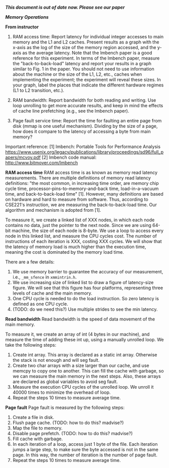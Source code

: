 ***This document is out of date now. Please see our paper***



***Memory Operations***

**From instructor**
1. RAM access time: Report latency for individual integer accesses to main memory and the L1 and L2 caches. Present results as a graph with the x-axis as the log of the size of the memory region accessed, and the y-axis as the average latency. Note that the lmbench paper is a good reference for this experiment. In terms of the lmbench paper, measure the "back-to-back-load" latency and report your results in a graph similar to Fig. 1 in the paper. You should not need to use information about the machine or the size of the L1, L2, etc., caches when implementing the experiment; the experiment will reveal these sizes. In your graph, label the places that indicate the different hardware regimes (L1 to L2 transition, etc.).

2. RAM bandwidth: Report bandwidth for both reading and writing. Use loop unrolling to get more accurate results, and keep in mind the effects of cache line prefetching (e.g., see the lmbench paper).

3. Page fault service time: Report the time for faulting an entire page from disk (mmap is one useful mechanism). Dividing by the size of a page, how does it compare to the latency of accessing a byte from main memory?

Important reference: 
[1] lmbench: Portable Tools for Performance Analysis https://www.usenix.org/legacy/publications/library/proceedings/sd96/full_papers/mcvoy.pdf
[2] lmbench code manual: http://www.bitmover.com/lmbench


**RAM access time**
RAM access time is as known as memory read latency measurements. There are multiple definitions of memory read latency definitions: "the most common, in increasing time order, are memory chip cycle time, processor-pins-to-memory-and-back time, load-in-a-vacuum time, and back-to-back-load time" [1]. However, many definitions are based on hardware and hard to measure from software. Thus, according to CSE221's instruction, we are measuring the back-to-back-load time. Our algorithm and mechanism is adopted from [1].

To measure it, we create a linked list of XXX nodes, in which each node contains no data, just the pointer to the next node. Since we are using 64-bit machine, the size of each node is 8-byte. We use a loop to access every node in this linked list, and measure the CPU cycles cost. The number of instructions of each iteration is XXX, costing XXX cycles. We will show that the latency of memory load is much higher than the execution time, meaning the cost is dominated by the memory load time.

There are a few details:
1. We use memory barrier to guarantee the accuracy of our measurement, i.e., `_mm_sfence` in `xmmintrin.h`.
2. We use increasing size of linked list to draw a figure of latency-size figure. We will see that this figure has four platforms, representing three levels of cache and the main memory.
3. One CPU cycle is needed to do the load instruction. So zero latency is defined as one CPU cycle.
4. (TODO: do we need this?) Use multiple strides to see the min latency.

**Read bandwidth**
Read bandwidth is the speed of data movement of the main memory.

To measure it, we create an array of int (4 bytes in our machine), and measure the time of adding these int up, using a manually unrolled loop. We take the following steps:
1. Create int array. This array is declared as a static int array. Otherwise the stack is not enough and will seg fault.
2. Create two char arrays with a size larger than our cache, and use memcpy to copy one to another. This can fill the cache with garbage, so we can measure the main memory in the next steps. Also, these arrays are declared as global variables to avoid seg fault.
3. Measure the execution CPU cycles of the unrolled loop. We unroll it 40000 times to minimize the overhead of loop.
4. Repeat the steps 10 times to measure average time.

**Page fault**
Page fault is measured by the following steps:
1. Create a file in disk.
2. Flush page cache. (TODO: how to do this? madvise?)
3. Map the file to memory.
4. Disable page prefetch. (TODO: how to do this? madvise?)
5. Fill cache with garbage.
6. In each iteration of a loop, access just 1 byte of the file. Each iteration jumps a large step, to make sure the byte accessed is not in the same page. In this way, the number of iteration is the number of page fault.
7. Repeat the steps 10 times to measure average time.
